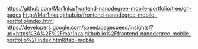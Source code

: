 https://github.com/Mar1nka/frontend-nanodegree-mobile-portfolio/tree/gh-pages
http://Mar1nka.github.io/frontend-nanodegree-mobile-portfolio/index.html
https://developers.google.com/speed/pagespeed/insights/?url=https%3A%2F%2Fmar1nka.github.io%2Ffrontend-nanodegree-mobile-portfolio%2Findex.html&tab=mobile
